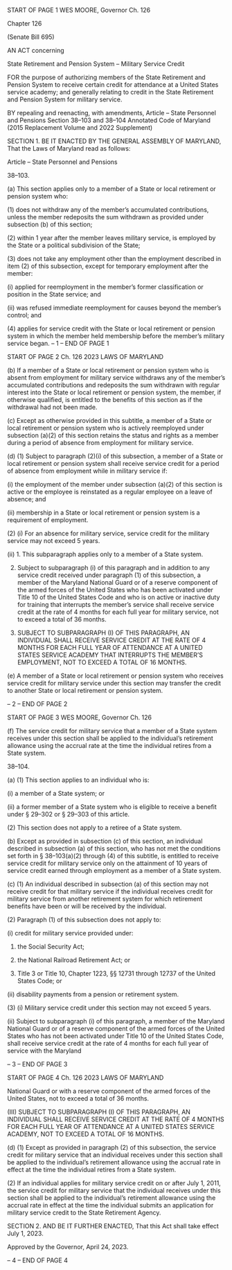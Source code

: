 START OF PAGE 1
WES MOORE, Governor Ch. 126

Chapter 126

(Senate Bill 695)

AN ACT concerning

State Retirement and Pension System – Military Service Credit

FOR the purpose of authorizing members of the State Retirement and Pension System to
receive certain credit for attendance at a United States service academy; and
generally relating to credit in the State Retirement and Pension System for military
service.

BY repealing and reenacting, with amendments,
Article – State Personnel and Pensions
Section 38–103 and 38–104
Annotated Code of Maryland
(2015 Replacement Volume and 2022 Supplement)

SECTION 1. BE IT ENACTED BY THE GENERAL ASSEMBLY OF MARYLAND,
That the Laws of Maryland read as follows:

Article – State Personnel and Pensions

38–103.

(a) This section applies only to a member of a State or local retirement or pension
system who:

(1) does not withdraw any of the member’s accumulated contributions,
unless the member redeposits the sum withdrawn as provided under subsection (b) of this
section;

(2) within 1 year after the member leaves military service, is employed by
the State or a political subdivision of the State;

(3) does not take any employment other than the employment described in
item (2) of this subsection, except for temporary employment after the member:

(i) applied for reemployment in the member’s former classification
or position in the State service; and

(ii) was refused immediate reemployment for causes beyond the
member’s control; and

(4) applies for service credit with the State or local retirement or pension
system in which the member held membership before the member’s military service began.
– 1 –
END OF PAGE 1

START OF PAGE 2
Ch. 126 2023 LAWS OF MARYLAND

(b) If a member of a State or local retirement or pension system who is absent
from employment for military service withdraws any of the member’s accumulated
contributions and redeposits the sum withdrawn with regular interest into the State or
local retirement or pension system, the member, if otherwise qualified, is entitled to the
benefits of this section as if the withdrawal had not been made.

(c) Except as otherwise provided in this subtitle, a member of a State or local
retirement or pension system who is actively reemployed under subsection (a)(2) of this
section retains the status and rights as a member during a period of absence from
employment for military service.

(d) (1) Subject to paragraph (2)(i) of this subsection, a member of a State or
local retirement or pension system shall receive service credit for a period of absence from
employment while in military service if:

(i) the employment of the member under subsection (a)(2) of this
section is active or the employee is reinstated as a regular employee on a leave of absence;
and

(ii) membership in a State or local retirement or pension system is a
requirement of employment.

(2) (i) For an absence for military service, service credit for the military
service may not exceed 5 years.

(ii) 1. This subparagraph applies only to a member of a State
system.

2. Subject to subparagraph (i) of this paragraph and in
addition to any service credit received under paragraph (1) of this subsection, a member of
the Maryland National Guard or of a reserve component of the armed forces of the United
States who has been activated under Title 10 of the United States Code and who is on active
or inactive duty for training that interrupts the member’s service shall receive service credit
at the rate of 4 months for each full year for military service, not to exceed a total of 36
months.

3. SUBJECT TO SUBPARAGRAPH (I) OF THIS
PARAGRAPH, AN INDIVIDUAL SHALL RECEIVE SERVICE CREDIT AT THE RATE OF 4
MONTHS FOR EACH FULL YEAR OF ATTENDANCE AT A UNITED STATES SERVICE
ACADEMY THAT INTERRUPTS THE MEMBER’S EMPLOYMENT, NOT TO EXCEED A
TOTAL OF 16 MONTHS.

(e) A member of a State or local retirement or pension system who receives service
credit for military service under this section may transfer the credit to another State or
local retirement or pension system.

– 2 –
END OF PAGE 2

START OF PAGE 3
WES MOORE, Governor Ch. 126

(f) The service credit for military service that a member of a State system receives
under this section shall be applied to the individual’s retirement allowance using the
accrual rate at the time the individual retires from a State system.

38–104.

(a) (1) This section applies to an individual who is:

(i) a member of a State system; or

(ii) a former member of a State system who is eligible to receive a
benefit under § 29–302 or § 29–303 of this article.

(2) This section does not apply to a retiree of a State system.

(b) Except as provided in subsection (c) of this section, an individual described in
subsection (a) of this section, who has not met the conditions set forth in § 38–103(a)(2)
through (4) of this subtitle, is entitled to receive service credit for military service only on
the attainment of 10 years of service credit earned through employment as a member of a
State system.

(c) (1) An individual described in subsection (a) of this section may not receive
credit for that military service if the individual receives credit for military service from
another retirement system for which retirement benefits have been or will be received by
the individual.

(2) Paragraph (1) of this subsection does not apply to:

(i) credit for military service provided under:

1. the Social Security Act;

2. the National Railroad Retirement Act; or

3. Title 3 or Title 10, Chapter 1223, §§ 12731 through 12737
of the United States Code; or

(ii) disability payments from a pension or retirement system.

(3) (i) Military service credit under this section may not exceed 5 years.

(ii) Subject to subparagraph (i) of this paragraph, a member of the
Maryland National Guard or of a reserve component of the armed forces of the United
States who has not been activated under Title 10 of the United States Code, shall receive
service credit at the rate of 4 months for each full year of service with the Maryland

– 3 –
END OF PAGE 3

START OF PAGE 4
Ch. 126 2023 LAWS OF MARYLAND

National Guard or with a reserve component of the armed forces of the United States, not
to exceed a total of 36 months.

(III) SUBJECT TO SUBPARAGRAPH (I) OF THIS PARAGRAPH, AN
INDIVIDUAL SHALL RECEIVE SERVICE CREDIT AT THE RATE OF 4 MONTHS FOR EACH
FULL YEAR OF ATTENDANCE AT A UNITED STATES SERVICE ACADEMY, NOT TO
EXCEED A TOTAL OF 16 MONTHS.

(d) (1) Except as provided in paragraph (2) of this subsection, the service credit
for military service that an individual receives under this section shall be applied to the
individual’s retirement allowance using the accrual rate in effect at the time the individual
retires from a State system.

(2) If an individual applies for military service credit on or after July 1,
2011, the service credit for military service that the individual receives under this section
shall be applied to the individual’s retirement allowance using the accrual rate in effect at
the time the individual submits an application for military service credit to the State
Retirement Agency.

SECTION 2. AND BE IT FURTHER ENACTED, That this Act shall take effect July
1, 2023.

Approved by the Governor, April 24, 2023.

– 4 –
END OF PAGE 4